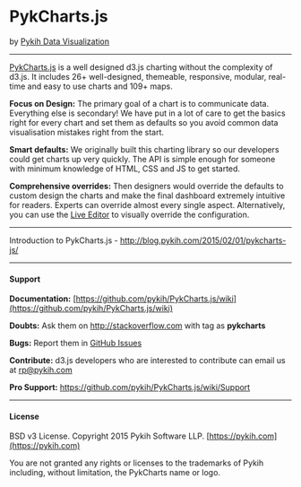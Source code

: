 # PykCharts.js

by [Pykih Data Visualization](https://pykih.com) 

-----

[PykCharts.js](http://pykcharts.com) is a well designed d3.js charting without the complexity of d3.js. It includes 26+ well-designed, themeable, responsive, modular, real-time and easy to use charts and 109+ maps.

**Focus on Design:** The primary goal of a chart is to communicate data. Everything else is secondary! We have put in a lot of care to get the basics right for every chart and set them as defaults so you avoid common data visualisation mistakes right from the start.

**Smart defaults:** We originally built this charting library so our developers could get charts up very quickly.  The API is simple enough for someone with minimum knowledge of HTML, CSS and JS to get started.  

**Comprehensive overrides:** Then designers would override the defaults to custom design the charts and make the final dashboard extremely intuitive for readers. Experts can override almost every single aspect. Alternatively, you can use the [Live Editor](http://pykcharts.com/tour/pie) to visually override the configuration.

-----

Introduction to PykCharts.js - http://blog.pykih.com/2015/02/01/pykcharts-js/

-----

#### Support

**Documentation:** [https://github.com/pykih/PykCharts.js/wiki](https://github.com/pykih/PykCharts.js/wiki)

**Doubts:** Ask them on http://stackoverflow.com with tag as __pykcharts__

**Bugs:** Report them in [GitHub Issues](https://github.com/pykih/PykCharts.js/issues)

**Contribute:** d3.js developers who are interested to contribute can email us at rp@pykih.com

**Pro Support:** https://github.com/pykih/PykCharts.js/wiki/Support

-----

#### License

BSD v3 License. Copyright 2015 Pykih Software LLP. [https://pykih.com](https://pykih.com)

You are not granted any rights or licenses to the trademarks of Pykih including, without limitation, the PykCharts name or logo.
